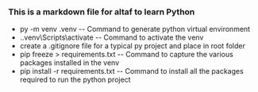 ### This is a markdown file for altaf to learn Python

- py -m venv .venv  -- Command to generate python virtual environment
- .\.venv\Scripts\activate -- Command to activate the venv
- create a .gitignore file for a typical py project and place in root folder
- pip freeze > requirements.txt -- Command to capture the various packages installed in the venv
- pip install -r requirements.txt -- Command to install all the packages required to run the python project
